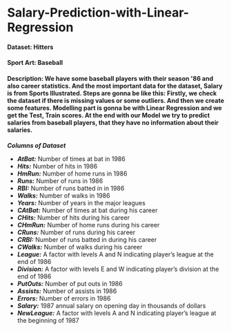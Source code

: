 # Salary-Prediction-with-Linear-Regression
#### Dataset: Hitters <br>
#### Sport Art: Baseball <br>
#### Description: We have some baseball players with their season '86 and also career statistics. And the most important data for the dataset, Salary is from Sports Illustrated. Steps are gonna be like this: Firstly, we check the dataset if there is missing values or some outliers. And then we create some features. Modelling part is gonna be with Linear Regression and we get the Test, Train scores. At the end with our Model we try to predict salaries from baseball players, that they have no information about their salaries.

***Columns of Dataset***<br>

* ***AtBat:*** Number of times at bat in 1986
* ***Hits:*** Number of hits in 1986
* ***HmRun:*** Number of home runs in 1986
* ***Runs:*** Number of runs in 1986
* ***RBI:*** Number of runs batted in in 1986
* ***Walks:*** Number of walks in 1986
* ***Years:*** Number of years in the major leagues
* ***CAtBat:*** Number of times at bat during his career
* ***CHits:*** Number of hits during his career
* ***CHmRun:*** Number of home runs during his career
* ***CRuns:*** Number of runs during his career
* ***CRBI:*** Number of runs batted in during his career
* ***CWalks:*** Number of walks during his career
* ***League:*** A factor with levels A and N indicating player’s league at the end of 1986
* ***Division:*** A factor with levels E and W indicating player’s division at the end of 1986
* ***PutOuts:*** Number of put outs in 1986
* ***Assists:*** Number of assists in 1986
* ***Errors:*** Number of errors in 1986
* ***Salary:*** 1987 annual salary on opening day in thousands of dollars
* ***NewLeague:*** A factor with levels A and N indicating player’s league at the beginning of 1987
